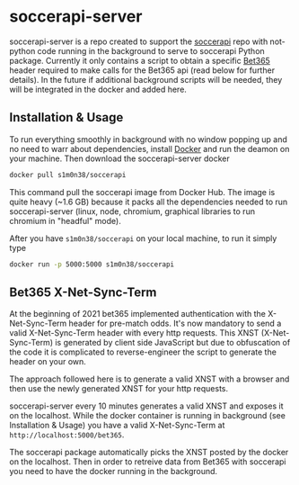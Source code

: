 # soccerapi-server

soccerapi-server is a repo created to support the 
[soccerapi](https://github.com/S1M0N38/soccerapi) repo with not-python code
running in the background to serve to soccerapi Python package. Currently it 
only contains a script to obtain a specific [Bet365](https://www.bet365.com/) 
header required to make calls for the Bet365 api (read below for further details). 
In the future if additional background scripts will be needed, they will be 
integrated in the docker and added here.

## Installation & Usage

To run everything smoothly in background with no window popping up
and no need to warr about dependencies, install [Docker](https://www.docker.com/)
and run the deamon on your machine. Then download the soccerapi-server docker 

```bash
docker pull s1m0n38/soccerapi
```

This command pull the soccerapi image from Docker Hub.
The image is quite heavy (~1.6 GB) because it packs all the dependencies
needed to run soccerapi-server (linux, node, chromium, graphical libraries to
run chromium in "headful" mode).

After you have `s1m0n38/soccerapi` on your local machine, to run it simply type

```bash
docker run -p 5000:5000 s1m0n38/soccerapi
```

## Bet365 X-Net-Sync-Term

At the beginning of 2021 bet365 implemented authentication with the X-Net-Sync-Term
header for pre-match odds. It's now mandatory to send a valid X-Net-Sync-Term
header with every http requests. This XNST (X-Net-Sync-Term) is generated by
client side JavaScript but due to obfuscation of the code it is complicated to 
reverse-engineer the script to generate the header on your own.

The approach followed here is to generate a valid XNST with a browser and then use the
newly generated XNST for your http requests.

soccerapi-server every 10 minutes generates a valid XNST and exposes it on the
localhost. While the docker container is running in background (see
Installation & Usage) you have a valid X-Net-Sync-Term at
`http://localhost:5000/bet365`.

The soccerapi package automatically picks the XNST posted by the docker on the
localhost. Then in order to retreive data from Bet365 with soccerapi you need to have
the docker running in the background.
